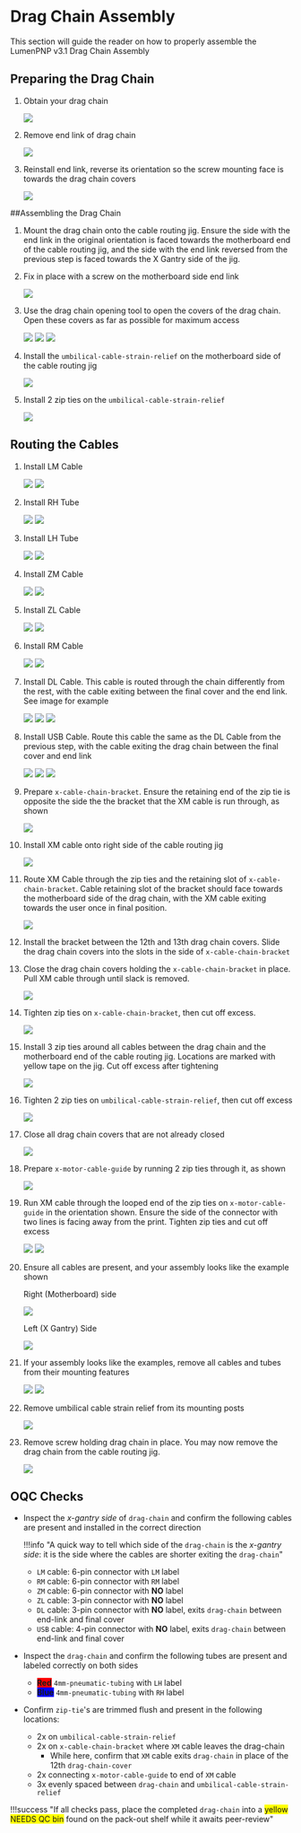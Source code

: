# Drag Chain Assembly

This section will guide the reader on how to properly assemble the LumenPNP v3.1 Drag Chain Assembly

## Preparing the Drag Chain

1. Obtain your drag chain

    ![](img/ObtainDragChain.jpeg)

1. Remove end link of drag chain

    ![](img/RemoveEndLink.jpeg)

1. Reinstall end link, reverse its orientation so the screw mounting face is towards the drag chain covers

    ![](img/ReinstallEndLink.jpeg)

##Assembling the Drag Chain

1. Mount the drag chain onto the cable routing jig. Ensure the side with the end link in the original orientation is faced towards the motherboard end of the cable routing jig, and the side with the end link reversed from the previous step is faced towards the X Gantry side of the jig. 

1. Fix in place with a screw on the motherboard side end link

    ![](img/MountDragChain.jpeg)

1. Use the drag chain opening tool to open the covers of the drag chain. Open these covers as far as possible for maximum access

    ![](img/OpenCovers.jpeg)
    ![](img/OpenCovers2.jpeg)
    ![](img/OpenCovers3.jpeg)

1. Install the `umbilical-cable-strain-relief` on the motherboard side of the cable routing jig

    ![](img/StrainRelief.jpeg)

1. Install 2 zip ties on the `umbilical-cable-strain-relief`

    ![](img/StrainReliefZipTies.jpeg)

## Routing the Cables

1. Install LM Cable

    ![](img/LMCableRight.jpeg)
    ![](img/LMCableLeft.jpeg)

1. Install RH Tube

    ![](img/RHTubeRight.jpeg)
    ![](img/RHTubeLeft.jpeg)

1. Install LH Tube

    ![](img/LHTubeRight.jpeg)
    ![](img/LHTubeLeft.jpeg)

1. Install ZM Cable

    ![](img/ZMCableRight.jpeg)
    ![](img/ZMCableLeft.jpeg)

1. Install ZL Cable 

    ![](img/ZLCableRight.jpeg)
    ![](img/ZLCableLeft.jpeg)

1. Install RM Cable 

    ![](img/RMCableRight.jpeg)
    ![](img/RMCableLeft.jpeg)

1. Install DL Cable. This cable is routed through the chain differently from the rest, with the cable exiting between the final cover and the end link. See image for example

    ![](img/DLCableRight.jpeg)
    ![](img/DLCableRouting.jpeg)
    ![](img/DLCableLeft.jpeg)

1. Install USB Cable. Route this cable the same as the DL Cable from the previous step, with the cable exiting the drag chain between the final cover and end link

    ![](img/USBRight.jpeg)
    ![](img/USBCableLeft1.jpeg)
    ![](img/USBCableLeft2.jpeg)

1. Prepare `x-cable-chain-bracket`. Ensure the retaining end of the zip tie is opposite the side the the bracket that the XM cable is run through, as shown

    ![](img/XCableBracket.jpeg)

1. Install XM cable onto right side of the cable routing jig

    ![](img/XMCableRight.jpeg)

1. Route XM Cable through the zip ties and the retaining slot of `x-cable-chain-bracket`. Cable retaining slot of the bracket should face towards the motherboard side of the drag chain, with the XM cable exiting towards the user once in final position. 

    ![](img/XMCableandBracketInstall1.jpeg)

1. Install the bracket between the 12th and 13th drag chain covers. Slide the drag chain covers into the slots in the side of `x-cable-chain-bracket`

1. Close the drag chain covers holding the `x-cable-chain-bracket` in place. Pull XM cable through until slack is removed. 

    ![](img/XMCableandBracketInstall2.jpeg)

1. Tighten zip ties on `x-cable-chain-bracket`, then cut off excess. 

    ![](img/XMCableandBracketInstall3.jpeg)

1. Install 3 zip ties around all cables between the drag chain and the motherboard end of the cable routing jig. Locations are marked with yellow tape on the jig. Cut off excess after tightening

    ![](img/3ZipTies.jpeg)

1. Tighten 2 zip ties on `umbilical-cable-strain-relief`, then cut off excess

    ![](img/StrainReliefTightenZipTies.jpeg)

1. Close all drag chain covers that are not already closed

    ![](img/CloseDragChain.jpeg)

1. Prepare `x-motor-cable-guide` by running 2 zip ties through it, as shown

    ![](img/XMotorCableguide1.jpeg)

1. Run XM cable through the looped end of the zip ties on `x-motor-cable-guide` in the orientation shown. Ensure the side of the connector with two lines is facing away from the print. Tighten zip ties and cut off excess

    ![](img/XMotorCableGuide2.jpeg)
    ![](img/XMotorCableGuide3.jpeg)

1. Ensure all cables are present, and your assembly looks like the example shown

    Right (Motherboard) side

    ![](img/FinishedRight.jpeg)

    Left (X Gantry) Side

    ![](img/FinishedLeft.jpeg)

1. If your assembly looks like the examples, remove all cables and tubes from their mounting features

    ![](img/RemoveRight.jpeg)
    ![](img/RemoveLeft.jpeg)

1. Remove umbilical cable strain relief from its mounting posts

    ![](img/RemoveStrainRelief.jpeg)

1. Remove screw holding drag chain in place. You may now remove the drag chain from the cable routing jig. 

    ![](img/RemoveScrew.jpeg)

## OQC Checks

	
* Inspect the *x-gantry side* of `drag-chain` and confirm the following cables are present and installed in the correct direction

	!!!info "A quick way to tell which side of the `drag-chain` is the *x-gantry side*: it is the side where the cables are shorter exiting the `drag-chain`"
	
	*  `LM` cable: 6-pin connector with `LM` label
	*  `RM` cable: 6-pin connector with `RM` label
	*  `ZM` cable: 6-pin connector with **NO** label
	*  `ZL` cable: 3-pin connector with **NO** label
	*  	`DL` cable: 3-pin connector with **NO** label, exits `drag-chain` between end-link and final cover
	*  	`USB` cable: 4-pin connector with **NO** label, exits `drag-chain` between end-link and final cover
	
* Inspect the `drag-chain` and confirm the following tubes are present and labeled correctly on both sides
	*  	<span style="background-color:red">**Red**</span> `4mm-pneumatic-tubing` with `LH` label
	*  	<span style="background-color:blue">**Blue**</span> `4mm-pneumatic-tubing` with `RH` label
* Confirm `zip-tie`'s are trimmed flush and present in the following locations:
	*  2x on `umbilical-cable-strain-relief`
	*  2x on `x-cable-chain-bracket` where `XM` cable leaves the drag-chain
		* While here, confirm that `XM` cable exits `drag-chain` in place of the 12th `drag-chain-cover`
	*  2x connecting `x-motor-cable-guide` to end of `XM` cable
	*  3x evenly spaced between `drag-chain` and `umbilical-cable-strain-relief`

!!!success "If all checks pass, place the completed `drag-chain` into a <span style="background-color:yellow"> yellow NEEDS QC bin</span> found on the pack-out shelf while it awaits peer-review"
